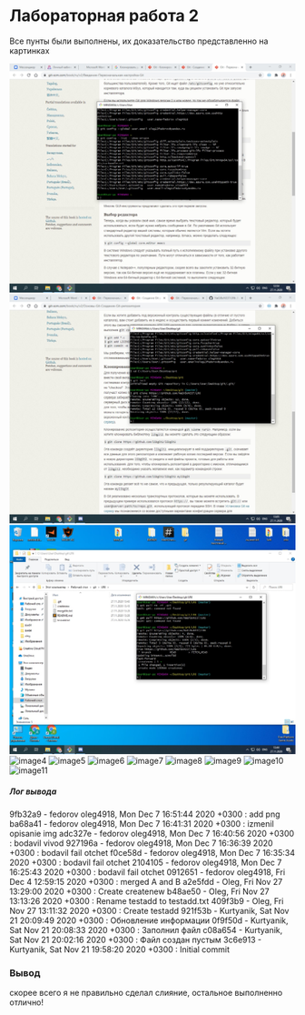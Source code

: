 # Лабораторная работа 2 #

Все пунты были выполнены, их доказательство представленно на картинках

![image1](https://github.com/NaGiBoN337/LR6/blob/otchet/img/1%20(2).jpg)
![image2](https://github.com/NaGiBoN337/LR6/blob/otchet/img/2.jpg)
![image3](https://github.com/NaGiBoN337/LR6/blob/otchet/img/3.jpg)
![image4](https://github.com/NaGiBoN337/LR6/tree/otchet/img/4.jpg)
![image5](https://github.com/NaGiBoN337/LR6/tree/otchet/img/5.jpg)
![image6](https://github.com/NaGiBoN337/LR6/tree/otchet/img/6.jpg)
![image7](https://github.com/NaGiBoN337/LR6/tree/otchet/img/7.jpg)
![image8](https://github.com/NaGiBoN337/LR6/tree/otchet/img/8.jpg)
![image9](https://github.com/NaGiBoN337/LR6/tree/otchet/img/9.png)
![image10](https://github.com/NaGiBoN337/LR6/tree/otchet/img/10.png)
![image11](https://github.com/NaGiBoN337/LR6/tree/otchet/img/11.png)

##### Лог вывода

9fb32a9 - fedorov oleg4918, Mon Dec 7 16:51:44 2020 +0300 : add png
ba68a41 - fedorov oleg4918, Mon Dec 7 16:41:31 2020 +0300 : izmenil opisanie img
adc327e - fedorov oleg4918, Mon Dec 7 16:40:56 2020 +0300 : bodavil vivod
927196a - fedorov oleg4918, Mon Dec 7 16:36:39 2020 +0300 : bodavil fail otchet
f0ce58d - fedorov oleg4918, Mon Dec 7 16:35:34 2020 +0300 : bodavil fail otchet
2104105 - fedorov oleg4918, Mon Dec 7 16:25:43 2020 +0300 : bodavil fail otchet
0912651 - fedorov oleg4918, Fri Dec 4 12:59:15 2020 +0300 : merged A and B
a2e5fdd - Oleg, Fri Nov 27 13:29:00 2020 +0300 : Create createnew
b48ae50 - Oleg, Fri Nov 27 13:13:26 2020 +0300 : Rename testadd to testadd.txt
409f3b9 - Oleg, Fri Nov 27 13:11:32 2020 +0300 : Create testadd
921f53b - Kurtyanik, Sat Nov 21 20:09:49 2020 +0300 : Обновление информации
0f9f50d - Kurtyanik, Sat Nov 21 20:08:33 2020 +0300 : Заполнил файл
c08a654 - Kurtyanik, Sat Nov 21 20:02:16 2020 +0300 : Файл создан пустым
3c6e913 - Kurtyanik, Sat Nov 21 19:58:20 2020 +0300 : Initial commit



### Вывод

скорее всего я не правильно сделал слияние, остальное выполненно отлично!
